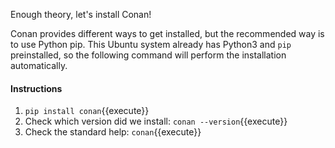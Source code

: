 Enough theory, let's install Conan!

Conan provides different ways to get installed, but the recommended way is to use Python pip. This Ubuntu system already has Python3 and `pip` preinstalled, so the following command will perform the installation automatically.

#### Instructions

1. `pip install conan`{{execute}}
2. Check which version did we install: `conan --version`{{execute}}
3. Check the standard help: `conan`{{execute}}
